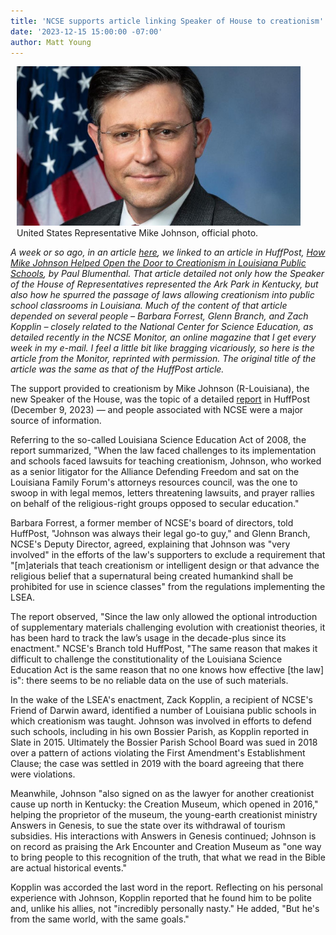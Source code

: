 ```yaml
---
title: 'NCSE supports article linking Speaker of House to creationism'
date: '2023-12-15 15:00:00 -07:00'
author: Matt Young
---
```


<figure class="on-the-left-side" style="margin-top: 10px; margin-right: 40px; margin-bottom: 10px; margin-left: 10px;">
<img src="/uploads/2023/Mike_Johnson_600.jpg" alt="Mike Johnson"/>
<figcaption>United States Representative Mike Johnson, official photo.
</figcaption>
</figure>

<i>A week or so ago, in an article <a href="https://pandasthumb.org/archives/2023/12/creationism-again.html">here</a>, we linked to an article in HuffPost, <a href="https://www.huffpost.com/entry/mike-johnson-creationism-schools_n_657380ffe4b09724b4342739">How Mike Johnson Helped Open the Door to Creationism in Louisiana Public Schools</a>, by Paul Blumenthal. That article detailed not only how the Speaker of the House of Representatives represented the Ark Park in Kentucky, but also how he spurred the passage of laws allowing creationism into public school classrooms in Louisiana. Much of the content of that article depended on several people – Barbara Forrest, Glenn Branch, and Zach Kopplin – closely related to the National Center for Science Education, as detailed recently in the NCSE Monitor, an online magazine that I get every week in my e-mail. I feel a little bit like bragging vicariously, so here is the article from the Monitor, reprinted with permission. The original title of the article was the same as that of the HuffPost article. </i>

The support provided to creationism by Mike Johnson (R-Louisiana), the new Speaker of the House, was the topic of a detailed <a href="https://www.huffpost.com/entry/mike-johnson-creationism-schools_n_657380ffe4b09724b4342739">report</a> in HuffPost (December 9, 2023) — and people associated with NCSE were a major source of information.

Referring to the so-called Louisiana Science Education Act of 2008, the report summarized, "When the law faced challenges to its implementation and schools faced lawsuits for teaching creationism, Johnson, who worked as a senior litigator for the Alliance Defending Freedom and sat on the Louisiana Family Forum's attorneys resources council, was the one to swoop in with legal memos, letters threatening lawsuits, and prayer rallies on behalf of the religious-right groups opposed to secular education."

<!--more-->

Barbara Forrest, a former member of NCSE's board of directors, told HuffPost, "Johnson was always their legal go-to guy," and Glenn Branch, NCSE's Deputy Director, agreed, explaining that Johnson was "very involved" in the efforts of the law's supporters to exclude a requirement that "[m]aterials that teach creationism or intelligent design or that advance the religious belief that a supernatural being created humankind shall be prohibited for use in science classes" from the regulations implementing the LSEA.

The report observed, "Since the law only allowed the optional introduction of supplementary materials challenging evolution with creationist theories, it has been hard to track the law’s usage in the decade-plus since its enactment." NCSE's Branch told HuffPost, "The same reason that makes it difficult to challenge the constitutionality of the Louisiana Science Education Act is the same reason that no one knows how effective [the law] is": there seems to be no reliable data on the use of such materials.

In the wake of the LSEA's enactment, Zack Kopplin, a recipient of NCSE's Friend of Darwin award, identified a number of Louisiana public schools in which creationism was taught. Johnson was involved in efforts to defend such schools, including in his own Bossier Parish, as Kopplin reported in Slate in 2015. Ultimately the Bossier Parish School Board was sued in 2018 over a pattern of actions violating the First Amendment's Establishment Clause; the case was settled in 2019 with the board agreeing that there were violations.

Meanwhile, Johnson "also signed on as the lawyer for another creationist cause up north in Kentucky: the Creation Museum, which opened in 2016," helping the proprietor of the museum, the young-earth creationist ministry Answers in Genesis, to sue the state over its withdrawal of tourism subsidies. His interactions with Answers in Genesis continued; Johnson is on record as praising the Ark Encounter and Creation Museum as "one way to bring people to this recognition of the truth, that what we read in the Bible are actual historical events."

Kopplin was accorded the last word in the report. Reflecting on his personal experience with Johnson, Kopplin reported that he found him to be polite and, unlike his allies, not "incredibly personally nasty." He added, "But he's from the same world, with the same goals."



